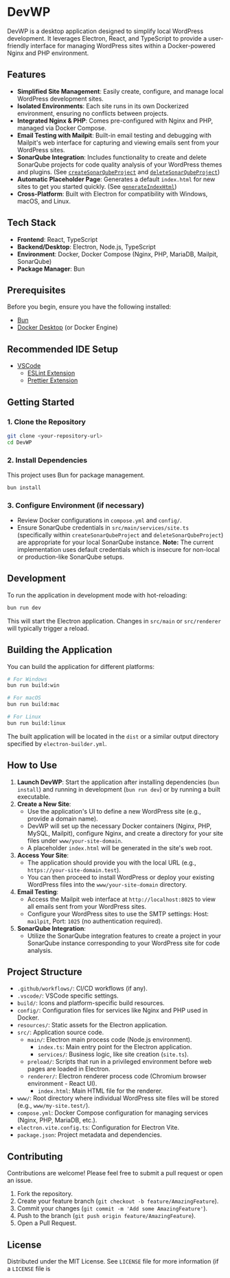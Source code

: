 # DevWP

DevWP is a desktop application designed to simplify local WordPress development. It leverages Electron, React, and TypeScript to provide a user-friendly interface for managing WordPress sites within a Docker-powered Nginx and PHP environment.

## Features

*   **Simplified Site Management**: Easily create, configure, and manage local WordPress development sites.
*   **Isolated Environments**: Each site runs in its own Dockerized environment, ensuring no conflicts between projects.
*   **Integrated Nginx & PHP**: Comes pre-configured with Nginx and PHP, managed via Docker Compose.
*   **Email Testing with Mailpit**: Built-in email testing and debugging with Mailpit's web interface for capturing and viewing emails sent from your WordPress sites.
*   **SonarQube Integration**: Includes functionality to create and delete SonarQube projects for code quality analysis of your WordPress themes and plugins. (See [`createSonarQubeProject`](src/main/services/site.ts) and [`deleteSonarQubeProject`](src/main/services/site.ts))
*   **Automatic Placeholder Page**: Generates a default `index.html` for new sites to get you started quickly. (See [`generateIndexHtml`](src/main/services/site.ts))
*   **Cross-Platform**: Built with Electron for compatibility with Windows, macOS, and Linux.

## Tech Stack

*   **Frontend**: React, TypeScript
*   **Backend/Desktop**: Electron, Node.js, TypeScript
*   **Environment**: Docker, Docker Compose (Nginx, PHP, MariaDB, Mailpit, SonarQube)
*   **Package Manager**: Bun

## Prerequisites

Before you begin, ensure you have the following installed:

*   [Bun](https://bun.sh/)
*   [Docker Desktop](https://www.docker.com/products/docker-desktop/) (or Docker Engine)

## Recommended IDE Setup

*   [VSCode](https://code.visualstudio.com/)
    *   [ESLint Extension](https://marketplace.visualstudio.com/items?itemName=dbaeumer.vscode-eslint)
    *   [Prettier Extension](https://marketplace.visualstudio.com/items?itemName=esbenp.prettier-vscode)

## Getting Started

### 1. Clone the Repository

```bash
git clone <your-repository-url>
cd DevWP
```

### 2. Install Dependencies

This project uses Bun for package management.

```bash
bun install
```

### 3. Configure Environment (if necessary)

*   Review Docker configurations in `compose.yml` and `config/`.
*   Ensure SonarQube credentials in `src/main/services/site.ts` (specifically within `createSonarQubeProject` and `deleteSonarQubeProject`) are appropriate for your local SonarQube instance. **Note:** The current implementation uses default credentials which is insecure for non-local or production-like SonarQube setups.

## Development

To run the application in development mode with hot-reloading:

```bash
bun run dev
```

This will start the Electron application. Changes in `src/main` or `src/renderer` will typically trigger a reload.

## Building the Application

You can build the application for different platforms:

```bash
# For Windows
bun run build:win

# For macOS
bun run build:mac

# For Linux
bun run build:linux
```

The built application will be located in the `dist` or a similar output directory specified by `electron-builder.yml`.

## How to Use

1.  **Launch DevWP**: Start the application after installing dependencies (`bun install`) and running in development (`bun run dev`) or by running a built executable.
2.  **Create a New Site**:
    *   Use the application's UI to define a new WordPress site (e.g., provide a domain name).
    *   DevWP will set up the necessary Docker containers (Nginx, PHP, MySQL, Mailpit), configure Nginx, and create a directory for your site files under `www/your-site-domain`.
    *   A placeholder `index.html` will be generated in the site's web root.
3.  **Access Your Site**:
    *   The application should provide you with the local URL (e.g., `https://your-site-domain.test`).
    *   You can then proceed to install WordPress or deploy your existing WordPress files into the `www/your-site-domain` directory.
4.  **Email Testing**:
    *   Access the Mailpit web interface at `http://localhost:8025` to view all emails sent from your WordPress sites.
    *   Configure your WordPress sites to use the SMTP settings: Host: `mailpit`, Port: `1025` (no authentication required).
5.  **SonarQube Integration**:
    *   Utilize the SonarQube integration features to create a project in your SonarQube instance corresponding to your WordPress site for code analysis.

## Project Structure

*   `.github/workflows/`: CI/CD workflows (if any).
*   `.vscode/`: VSCode specific settings.
*   `build/`: Icons and platform-specific build resources.
*   `config/`: Configuration files for services like Nginx and PHP used in Docker.
*   `resources/`: Static assets for the Electron application.
*   `src/`: Application source code.
    *   `main/`: Electron main process code (Node.js environment).
        *   `index.ts`: Main entry point for the Electron application.
        *   `services/`: Business logic, like site creation (`site.ts`).
    *   `preload/`: Scripts that run in a privileged environment before web pages are loaded in Electron.
    *   `renderer/`: Electron renderer process code (Chromium browser environment - React UI).
        *   `index.html`: Main HTML file for the renderer.
*   `www/`: Root directory where individual WordPress site files will be stored (e.g., `www/my-site.test/`).
*   `compose.yml`: Docker Compose configuration for managing services (Nginx, PHP, MariaDB, etc.).
*   `electron.vite.config.ts`: Configuration for Electron Vite.
*   `package.json`: Project metadata and dependencies.

## Contributing

Contributions are welcome! Please feel free to submit a pull request or open an issue.

1.  Fork the repository.
2.  Create your feature branch (`git checkout -b feature/AmazingFeature`).
3.  Commit your changes (`git commit -m 'Add some AmazingFeature'`).
4.  Push to the branch (`git push origin feature/AmazingFeature`).
5.  Open a Pull Request.

## License

Distributed under the MIT License. See `LICENSE` file for more information (if a `LICENSE` file is
